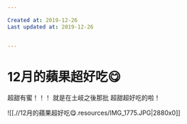 ```yaml
---

Created at: 2019-12-26
Last updated at: 2019-12-26


---
```


# 12月的蘋果超好吃😋


超甜有蜜！！！
就是在土岐之後那批
超甜超好吃的啦！

![[.//12月的蘋果超好吃😋.resources/IMG_1775.JPG\|2880x0]]

